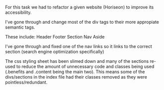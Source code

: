 For this task we had to refactor a given website (Horiseon) to improve its accessibility.

I've gone through and change most of the div tags to their more appropiate semantic tags. 

These include:
Header
Footer
Section
Nav
Aside

I've gone through and fixed one of the nav links so it links to the correct section (search engine optimization specifically)

The css styling sheet has been slimed down and many of the sections re-used to reduce the amount of unnecessary code and classes being used (.benefits and .content being the main two). This means some of the divs/sections in the index file had their classes removed as they were pointless/redundant.


